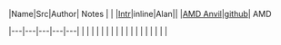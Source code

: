 |Name|Src|Author| Notes  |   |
|[Intr](http://www.vulkanstuff.com/)|inline|Alan||
|[AMD Anvil](http://gpuopen.com/gaming-product/anvil-vulkan-framework/)|[github](https://github.com/GPUOpen-LibrariesAndSDKs/Anvil/)| AMD

|---|---|---|---|---|
|   |   |   |   |   |
|   |   |   |   |   |
|   |   |   |   |   |

